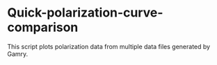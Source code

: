 # Quick-polarization-curve-comparison

This script plots polarization data from multiple data files generated by Gamry.
